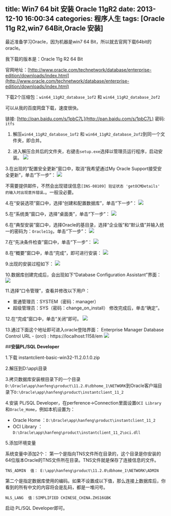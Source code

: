 title: Win7 64 bit 安装 Oracle 11gR2
date: 2013-12-10 16:00:34
categories: 程序人生
tags: [Oracle 11g R2,win7 64Bit,Oracle 安装]
---

最近准备学习Oracle，因为机器是win7 64 Bit，所以就去官网下载64bit的oracle。

我下载的版本是：Oracle 11g R2 64 Bit

官网地址：[http://www.oracle.com/technetwork/database/enterprise-edition/downloads/index.html](http://www.oracle.com/technetwork/database/enterprise-edition/downloads/index.html)

下载2个压缩包：`win64_11gR2_database_1of2` 和 `win64_11gR2_database_2of2`

可以从我的百度网盘下载，速度很快。

链接: [http://pan.baidu.com/s/1pbC7L](http://pan.baidu.com/s/1pbC7L) 密码: `itfs`<!-- more -->

1. 解压`win64_11gR2_database_1of2` 和 `win64_11gR2_database_2of2`到同一个文件夹，即合并。

2. 进入解压合并后的文件夹，右键击`setup.exe`选择以管理员运行程序，启动安装。
![](/img/2013/12/win764-install-oracle1.jpg)

3.在出现的“配置安全更新”窗口中，取消“我希望通过My Oracle Support接受安全更新”，单击“下一步”：
![](/img/2013/12/win764-install-oracle2.jpg)

不需要提供邮件，不然会出现错误信息`[INS-08109] 验证状态 'getOCMDetails' 的输入时出现意外错误。`。一般没必要。

4.在“安装选项”窗口中，选择“创建和配置数据库”，单击“下一步”： 
![](/img/2013/12/win764-install-oracle3.jpg)

5.在“系统类”窗口中，选择“桌面类”，单击“下一步”：
![](/img/2013/12/win764-install-oracle4.jpg)

6.在“典型安装”窗口中，选择Oracle的基目录，选择“企业版”和“默认值”并输入统一的密码为：`Oracle11g`，单击“下一步”： 
![](/img/2013/12/win764-install-oracle5.jpg)

7.在“先决条件检查”窗口中，单击“下一步”： 
![](/img/2013/12/win764-install-oracle6.jpg)

8.在“概要”窗口中，单击“完成”，即可进行安装： 
![](/img/2013/12/win764-install-oracle7.jpg)

9.出现的安装过程如下：
![](/img/2013/12/win764-install-oracle8.jpg)

10.数据库创建完成后，会出现如下“Database Configuration Assistant”界面： 
![](/img/2013/12/win764-install-oracle9.jpg)

11.选择“口令管理”，查看并修改以下用户：
- 普通管理员：SYSTEM（密码：manager）
- 超级管理员：SYS（密码：change_on_install）
修改完成后，单击“确定”。

12.在“完成”窗口中，单击“关闭”即可。 
![](/img/2013/12/win764-install-oracle10.jpg)

13.通过下面这个地址即可进入oracle登陆界面：
Enterprise Manager Database Control URL - (orcl) :
https://localhost:1158/em
![](/img/2013/12/win764-install-oracle11.jpg)


##**安装PL/SQL Developer**

1.下载 instantclient-basic-win32-11.2.0.1.0.zip 

2.解压到D:\app\目录

3.拷贝数据库安装根目录下的一个目录`D:\Oracle\app\hanfeng\product\11.2.0\dbhome_1\NETWORK`到Oracle客户端目录下`D:\Oracle\app\hanfeng\product\instantclient_11_2`

4.安装 PL/SQL Developer，在perference->Connection里面设置`OCI Library`和`Oracle_Home`，例如本机设置为：
- Oracle Home ：`D:\Oracle\app\hanfeng\product\instantclient_11_2`
- OCI Library ：`D:\Oracle\app\hanfeng\product\instantclient_11_2\oci.dll`

5.添加环境变量

系统变量中添加2个：
第一个是指向TNS文件所在目录的，这个目录是你安装的64位版本Oracle的TNS文件所在目录。TNS文件就是保存了连接信息的文件。

	TNS_ADMIN  值： E:\app\hanfeng\product\11.2.0\dbhome_1\NETWORK\ADMIN

第二个是指定数据库使用的编码。如果不设置成以下值，那么连接上数据库后，你看到的所有中文的内容将会是乱码，都是一堆问号。

	NLS_LANG  值：SIMPLIFIED CHINESE_CHINA.ZHS16GBK

启动 PL/SQL Developer即可。












